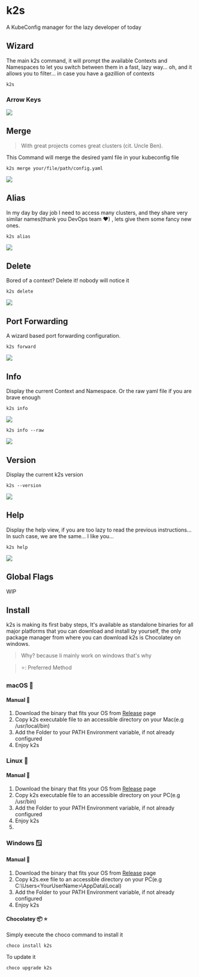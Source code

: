 # k2s
A KubeConfig manager for the lazy developer of today

## Wizard
The main k2s command, it will prompt the available Contexts and Namespaces to let you switch between them in a fast, lazy way...
oh, and it allows you to filter... in case you have a gazillion of contexts
```shell
k2s
```
### Arrow Keys
![](https://github.com/davidemaggi/k2s/blob/main/imgs/readme/gif_wizard1.gif?raw=true)

## Merge
>With great projects comes great clusters (cit. Uncle Ben).

This Command will merge the desired yaml file in your kubeconfig file
```shell
k2s merge your/file/path/config.yaml
```
![](https://github.com/davidemaggi/k2s/blob/main/imgs/readme/gif_merge.gif?raw=true)
## Alias
In my day by day job I need to access many clusters, and they share very similar names(thank you DevOps team ❤) , lets give them some fancy new ones.

```shell
k2s alias
```
![](https://github.com/davidemaggi/k2s/blob/main/imgs/readme/gif_alias.gif?raw=true)

## Delete
Bored of a context? Delete it! nobody will notice it

```shell
k2s delete
```
![](https://github.com/davidemaggi/k2s/blob/main/imgs/readme/gif_delete.gif?raw=true)

## Port Forwarding
A wizard based port forwarding configuration.

```shell
k2s forward
```
![](https://github.com/davidemaggi/k2s/blob/main/imgs/readme/gif_fwd.gif?raw=true)


## Info
Display the current Context and Namespace.
Or the raw yaml file if you are brave enough
```shell
k2s info
```
![](https://github.com/davidemaggi/k2s/blob/main/imgs/readme/gif_info1.gif?raw=true)
```shell
k2s info --raw
```
![](https://github.com/davidemaggi/k2s/blob/main/imgs/readme/gif_info2.gif?raw=true)


## Version
Display the current k2s version
```shell
k2s --version
```

![](https://github.com/davidemaggi/k2s/blob/0dd7bc010eccf465cfbef1c01a2ddf79254b1086/imgs/readme/gif_version.gif?raw=true)

## Help
Display the help view, if you are too lazy to read the previous instructions...
In such case, we are the same... I like you...
```shell
k2s help
```
![](https://github.com/davidemaggi/k2s/blob/main/imgs/readme/gif_help.gif?raw=true)

## Global Flags

WIP

## Install

k2s is making its first baby steps, It's available as standalone binaries for all major platforms that you can download and install by yourself, the only package manager from where you can download k2s is Chocolatey on windows.
>Why? because Ii mainly work on windows that's why
 
>⭐: Preferred Method
### macOS 🍎
#### Manual 🔨
1. Download the binary that fits your OS from [Release](https://github.com/davidemaggi/k2s/releases) page
2. Copy k2s executable file to an accessible directory on your Mac(e.g /usr/local/bin)
3. Add the Folder to your PATH Environment variable, if not already configured
4. Enjoy k2s

### Linux 🐧
#### Manual 🔨
1. Download the binary that fits your OS from [Release](https://github.com/davidemaggi/k2s/releases) page
2. Copy k2s executable file to an accessible directory on your PC(e.g /usr/bin)
3. Add the Folder to your PATH Environment variable, if not already configured
4. Enjoy k2s
5. 
### Windows 🪟
#### Manual 🔨
1. Download the binary that fits your OS from [Release](https://github.com/davidemaggi/k2s/releases) page
2. Copy k2s.exe file to an accessible directory on your PC(e.g C:\Users\<YourUserName>\AppData\Local)
3. Add the Folder to your PATH Environment variable, if not already configured
4. Enjoy k2s
#### Chocolatey 📦 ⭐
Simply execute the choco command to install it
```shell
choco install k2s
```
To update it
```shell
choco upgrade k2s
```